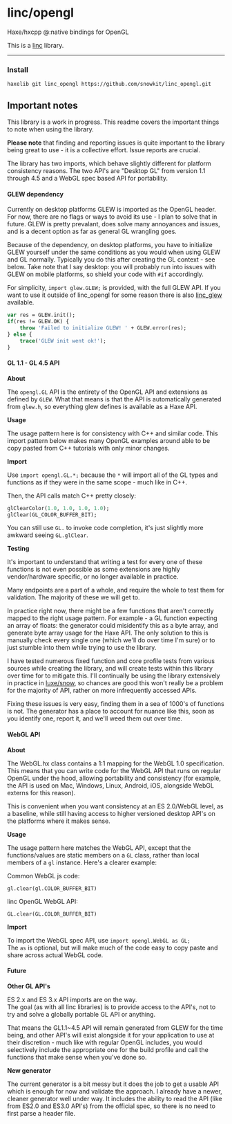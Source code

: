 # linc/opengl
Haxe/hxcpp @:native bindings for OpenGL

This is a [linc](http://snowkit.github.io/linc/) library.

---
### Install

`haxelib git linc_opengl https://github.com/snowkit/linc_opengl.git`

## Important notes

This library is a work in progress. This readme covers the important things to note when using the library.

**Please note** that finding and reporting issues is quite important to the library being great to use - it is a collective effort. Issue reports are crucial.

The library has two imports, which behave slightly different for platform consistency reasons. The two API's are "Desktop GL" from version 1.1 through 4.5 and a WebGL spec based API for portability.

#### GLEW dependency

Currently on desktop platforms GLEW is imported as the OpenGL header.
For now, there are no flags or ways to avoid its use - I plan to solve that in future. GLEW is pretty prevalant, does solve many annoyances and issues, and is a decent option as far as general GL wrangling goes. 

Because of the dependency, on desktop platforms, you have to initialize GLEW yourself under the same conditions as you would when using GLEW and GL normally. Typically you do this after creating the GL context - see below.
Take note that I say desktop: you will probably run into issues with GLEW on mobile platforms, so shield your code with `#if` accordingly.

For simplicity, `import glew.GLEW;` is provided, with the full GLEW API. If you want to use it outside of linc_opengl for some reason there is also [linc_glew](https://github.com/snowkit/linc_glew) available.

```haxe
var res = GLEW.init();
if(res != GLEW.OK) {
    throw 'Failed to initialize GLEW! ' + GLEW.error(res);
} else {
    trace('GLEW init went ok!');
}
```



#### GL 1.1 - GL 4.5 API

**About**

The `opengl.GL` API is the entirety of the OpenGL API and extensions as defined by `GLEW`. What that means is that the API is automatically generated from `glew.h`, so everything glew defines is available as a Haxe API.

**Usage**

The usage pattern here is for consistency with C++ and similar code.
This import pattern below makes many OpenGL examples around able to be copy pasted from C++ tutorials with only minor changes.

**Import**

Use `import opengl.GL.*;` because the `*` will import all of the GL types and functions as if they were in the same scope - much like in C++.

Then, the API calls match C++ pretty closely:

```haxe
glClearColor(1.0, 1.0, 1.0, 1.0);
glClear(GL_COLOR_BUFFER_BIT);
```

You can still use `GL.` to invoke code completion, it's just slightly more awkward seeing `GL.glClear`.

**Testing**

It's important to understand that writing a test for every one of these functions is not even possible as some extensions are highly vendor/hardware specific, or no longer available in practice.

Many endpoints are a part of a whole, and require the whole to test them for validation. The majority of these we will get to. 

In practice right now, there might be a few functions that aren't correctly mapped to the right usage pattern. For example - a GL function expecting an array of floats: the generator could misidentify this as a byte array, and generate byte array usage for the Haxe API. The only solution to this is manually check every single one (which we'll do over time I'm sure) or to just stumble into them while trying to use the library.

I have tested numerous fixed function and core profile tests from various sources while creating the library, and will create tests within this library over time for to mitigate this. I'll continually be using the library extensively in practice in [luxe/snow](http://luxeengine.com/), so chances are good this won't really be a problem for the majority of API, rather on more infrequently accessed APIs.

Fixing these issues is very easy, finding them in a sea of 1000's of functions is not. The generator has a place to account for nuance like this, soon as you identify one, report it, and we'll weed them out over time.

#### WebGL API

**About**

The WebGL.hx class contains a 1:1 mapping for the WebGL 1.0 specification. This means that you can write code for the WebGL API that runs on regular OpenGL under the hood, allowing portability and consistency (for example, the API is used on Mac, Windows, Linux, Android, iOS, alongside WebGL externs for this reason). 

This is convenient when you want consistency at an ES 2.0/WebGL level, as a baseline, while still having access to higher versioned desktop API's on the platforms where it makes sense.

**Usage**

The usage pattern here matches the WebGL API, except that the functions/values are static members on a `GL` class, rather than local members of a `gl` instance. Here's a clearer example:

Common WebGL js code:

`gl.clear(gl.COLOR_BUFFER_BIT)`

linc OpenGL WebGL API:

`GL.clear(GL.COLOR_BUFFER_BIT)`

**Import**

To import the WebGL spec API, use `import opengl.WebGL as GL;`   
The `as` is optional, but will make much of the code easy to copy paste and share across actual WebGL code.

#### Future

**Other GL API's**

ES 2.x and ES 3.x API imports are on the way.   
The goal (as with all linc libraries) is to provide access to the API's, not to try and solve a globally portable GL API or anything. 

That means the GL1.1~4.5 API will remain generated from GLEW for the time being, and other API's will exist alongside it for your application to use at their discretion - much like with regular OpenGL includes, you would selectively include the appropriate one for the build profile and call the functions that make sense when you've done so.

**New generator**

The current generator is a bit messy but it does the job to get a usable API which is enough for now and validate the approach. I already have a newer, cleaner generator well under way. It includes the ability to read the API (like from ES2.0 and ES3.0 API's) from the official spec, so there is no need to first parse a header file.




